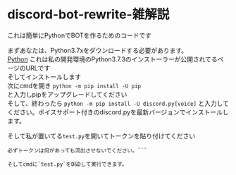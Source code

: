 # discord-bot-rewrite-雑解説

これは簡単にPythonでBOTを作るためのコードです

まずあなたは、Python3.7xをダウンロードする必要があります。  
[Python](https://www.python.org/downloads/release/python-373/)
これは私の開発環境のPython3.7.3のインストーラーが公開されてるページのURLです  
そしてインストールします  
次にcmdを開き
```python -m pip install -U pip```  
と入力しpipをアップグレードしてください  
そして、終わったら
```python -m pip install -U discord.py[voice]```
と入力してください。ボイスサポート付きのdiscord.pyを最新バージョンでインストールします。

そして私が置いてる`test.py`を開いてトークンを貼り付けてください
```このトークンがあるとBOTにログインできます。逆に言えばこのトークンを流出させてしまうと貴方のBOTが悪用されかねません。
必ずトークンは何があっても流出させないでください。```

そしてcmdに`test.py`をD&Dして実行できます。
